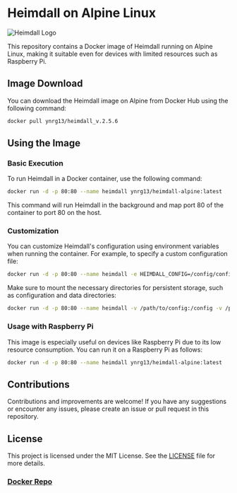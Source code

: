 # Heimdall on Alpine Linux

![Heimdall Logo](https://camo.githubusercontent.com/17936a339a24134131b4c797d379adae8efe409157093d2a1e73d7930416f098/68747470733a2f2f692e696d6775722e636f6d2f697556387733792e706e67)

This repository contains a Docker image of Heimdall running on Alpine Linux, making it suitable even for devices with limited resources such as Raspberry Pi.

## Image Download

You can download the Heimdall image on Alpine from Docker Hub using the following command:

```bash
docker pull ynrg13/heimdall_v.2.5.6
```

## Using the Image

### Basic Execution

To run Heimdall in a Docker container, use the following command:

```bash
docker run -d -p 80:80 --name heimdall ynrg13/heimdall-alpine:latest
```

This command will run Heimdall in the background and map port 80 of the container to port 80 on the host.

### Customization

You can customize Heimdall's configuration using environment variables when running the container. For example, to specify a custom configuration file:

```bash
docker run -d -p 80:80 --name heimdall -e HEIMDALL_CONFIG=/config/config.yml ynrg13/heimdall-alpine:latest
```

Make sure to mount the necessary directories for persistent storage, such as configuration and data directories:

```bash
docker run -d -p 80:80 --name heimdall -v /path/to/config:/config -v /path/to/data:/data ynrg13/heimdall-alpine:latest
```

### Usage with Raspberry Pi

This image is especially useful on devices like Raspberry Pi due to its low resource consumption. You can run it on a Raspberry Pi as follows:

```bash
docker run -d -p 80:80 --name heimdall ynrg13/heimdall-alpine:latest
```

## Contributions

Contributions and improvements are welcome! If you have any suggestions or encounter any issues, please create an issue or pull request in this repository.

## License

This project is licensed under the MIT License. See the [LICENSE](https://github.com/yonrasgg/docker_images/blob/main/LICENSE) file for more details.

### [Docker Repo](https://hub.docker.com/repository/docker/ynrg13/heimdall_v.2.5.6/general)
